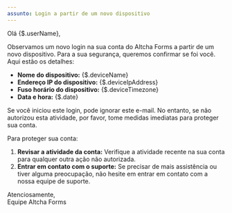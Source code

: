 ```yaml
---
assunto: Login a partir de um novo dispositivo
---
```


Olá {$.userName},

Observamos um novo login na sua conta do Altcha Forms a partir de um novo dispositivo. Para a sua segurança, queremos confirmar se foi você. Aqui estão os detalhes:

- **Nome do dispositivo:** {$.deviceName}
- **Endereço IP do dispositivo:** {$.deviceIpAddress}
- **Fuso horário do dispositivo:** {$.deviceTimezone}
- **Data e hora:** {$.date}

Se você iniciou este login, pode ignorar este e-mail. No entanto, se não autorizou esta atividade, por favor, tome medidas imediatas para proteger sua conta.

Para proteger sua conta:

1. **Revisar a atividade da conta:** Verifique a atividade recente na sua conta para qualquer outra ação não autorizada.
2. **Entrar em contato com o suporte:** Se precisar de mais assistência ou tiver alguma preocupação, não hesite em entrar em contato com a nossa equipe de suporte.

Atenciosamente,  
Equipe Altcha Forms
